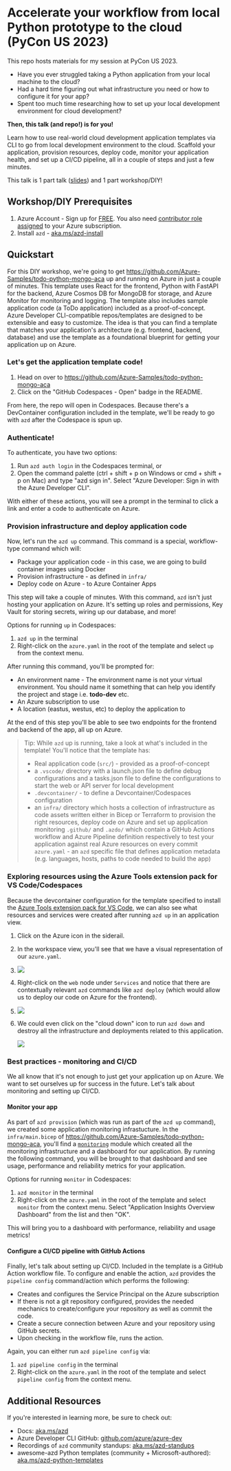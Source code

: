 # Accelerate your workflow from local Python prototype to the cloud (PyCon US 2023)
This repo hosts materials for my session at PyCon US 2023.

- Have you ever struggled taking a Python application from your local machine to the cloud? 
- Had a hard time figuring out what infrastructure you need or how to configure it for your app? 
- Spent too much time researching how to set up your local development environment for cloud development? 

**Then, this talk (and repo!) is for you!**

Learn how to use real-world cloud development application templates via CLI to go from local development environment to the cloud. Scaffold your application, provision resources, deploy code, monitor your application health, and set up a CI/CD pipeline, all in a couple of steps and just a few minutes.

This talk is 1 part talk ([slides](/PyCon2023-slides.pdf)) and 1 part workshop/DIY!

## **Workshop/DIY Prerequisites**

1. Azure Account - Sign up for [FREE](https://azure.microsoft.com/free/?WT.mc_id=A261C142F). You also need [contributor role assigned](https://learn.microsoft.com/en-us/azure/role-based-access-control/role-assignments-portal) to your Azure subscription.
1. Install `azd` - [aka.ms/azd-install](https://aka.ms/azd-install)

## **Quickstart**
For this DIY workshop, we're going to get https://github.com/Azure-Samples/todo-python-mongo-aca up and running on Azure in just a couple of minutes. This template uses React for the frontend, Python with FastAPI for the backend, Azure Cosmos DB for MongoDB for storage, and Azure Monitor for monitoring and logging. The template also includes sample application code (a ToDo application) included as a proof-of-concept. Azure Developer CLI-compatible repos/templates are designed to be extensible and easy to customize. The idea is that you can find a template that matches your application's architecture (e.g. frontend, backend, database) and use the template as a foundational blueprint for getting your application up on Azure. 

### **Let's get the application template code!**
1. Head on over to https://github.com/Azure-Samples/todo-python-mongo-aca
1. Click on the "GitHub Codespaces - Open" badge in the README.

From here, the repo will open in Codespaces. Because there's a DevContainer configuration included in the template, we'll be ready to go with `azd` after the Codespace is spun up.

### **Authenticate!**
To authenticate, you have two options:
1. Run `azd auth login` in the Codespaces terminal, or 
1. Open the command palette (ctrl + shift + p on Windows or cmd + shift + p on Mac) and type "azd sign in". Select "Azure Developer: Sign in with the Azure Developer CLI".

With either of these actions, you will see a prompt in the terminal to click a link and enter a code to authenticate on Azure.

### **Provision infrastructure and deploy application code**
Now, let's run the `azd up` command. This command is a special, workflow-type command which will:
- Package your application code - in this case, we are going to build container images using Docker
- Provision infrastructure - as defined in `infra/`
- Deploy code on Azure - to Azure Container Apps

This step will take a couple of minutes. With this command, `azd` isn't just hosting your application on Azure. It's setting up roles and permissions, Key Vault for storing secrets, wiring up our database, and more!

Options for running `up` in Codespaces:

1. `azd up` in the terminal
2. Right-click on the `azure.yaml` in the root of the template and select `up` from the context menu.

After running this command, you'll be prompted for:
- An environment name - The environment name is not your virtual environment. You should name it something that can help you identify the project and stage i.e. **todo-dev** etc.
- An Azure subscription to use
- A location (eastus, westus, etc) to deploy the application to

 At the end of this step you'll be able to see two endpoints for the frontend and backend of the app, all up on Azure.

> Tip: While `azd` up is running, take a look at what's included in the template! You'll notice that the template has:
> -	Real application code (`src/`) - provided as a proof-of-concept
> -	a `.vscode/` directory with a launch.json file to define debug configurations and a tasks.json file to define the configurations to start the web or API server for local development
> - `.devcontainer/` - to define a Devcontainer/Codespaces configuration
> -	an `infra/` directory which hosts a collection of infrastructure as code assets written either in Bicep or Terraform to provision the right resources, deploy code on Azure and set up application monitoring
> `.github/` and `.azdo/` which contain a GitHub Actions workflow and Azure Pipeline definition respectively to test your application against real Azure resources on every commit
> `azure.yaml` - an `azd` specific file that defines application metadata (e.g. languages, hosts, paths to code needed to build the app)


### Exploring resources using the Azure Tools extension pack for VS Code/Codespaces
Because the devcontainer configuration for the template specified to install the [Azure Tools extension pack for VS Code](https://marketplace.visualstudio.com/items?itemName=ms-vscode.vscode-node-azure-pack), we can also see what resources and services were created after running `azd up` in an application view.

1. Click on the Azure icon in the siderail.
1. In the workspace view, you'll see that we have a visual representation of our `azure.yaml`. 
2. 
    ![](/images/app-tree-view.png)

3. Right-click on the `web` node under `Services` and notice that there are contextually relevant `azd` commands like `azd deploy` (which would allow us to deploy our code on Azure for the frontend).
4. 
    ![](images/app-tree-view-deploy.png)

5. We could even click on the "cloud down" icon to run `azd down` and destroy all the infrastructure and deployments related to this application.

    ![](images/cloud-down.png)



### **Best practices - monitoring and CI/CD**
We all know that it's not enough to just get your application up on Azure. We want to set ourselves up for success in the future. Let's talk about monitoring and setting up CI/CD.

#### **Monitor your app**
As part of `azd provision` (which was run as part of the `azd up` command), we created some application monitoring infrastucture. In the `infra/main.bicep` of https://github.com/Azure-Samples/todo-python-mongo-aca, you'll find a [`monitoring`](https://github.com/Azure-Samples/todo-python-mongo-aca/blob/988a22d0f5d7c4d269b2e8ab6d09ea3f8cd9b4d1/infra/main.bicep#L138) module which created all the monitoring infrastructure and a dashboard for our application. By running the following command, you will be brought to that dashboard and see usage, performance and reliability metrics for your application.

Options for running `monitor` in Codespaces:

1. `azd monitor` in the terminal
1. Right-click on the `azure.yaml` in the root of the template and select `monitor` from the context menu. Select "Application Insights Overview Dashboard" from the list and then "OK".

This will bring you to a dashboard with performance, reliability and usage metrics!

#### **Configure a CI/CD pipeline with GitHub Actions**
Finally, let's talk about setting up CI/CD. Included in the template is a GitHub Action workflow file. To configure and enable the action, `azd` provides the `pipeline config` command/action which performs the following:
- Creates and configures the Service Principal on the Azure subscription
- If there is not a git repository configured, provides the needed mechanics to create/configure your repository as well as commit the code.
- Create a secure connection between Azure and your repository using GitHub secrets.
- Upon checking in the workflow file, runs the action.

Again, you can either run `azd pipeline config` via:
1. `azd pipeline config` in the terminal
2. Right-click on the `azure.yaml` in the root of the template and select `pipeline config` from the context menu.

## **Additional Resources**
If you're interested in learning more, be sure to check out:
- Docs: [aka.ms/azd](https://aka.ms/azd)
- Azure Developer CLI GitHub: [github.com/azure/azure-dev](https://github.com/azure/azure-dev)
- Recordings of `azd` community standups: [aka.ms/azd-standups](https://aka.ms/azd-standups)
- awesome-azd Python templates (community + Microsoft-authored): [aka.ms/azd-python-templates](aka.ms/azd-python-templates)

